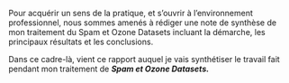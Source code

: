 Pour acquérir un sens de la pratique, et s’ouvrir à l’environnement professionnel, nous sommes amenés à rédiger une note de synthèse de mon traitement du Spam et Ozone Datasets incluant la démarche, les principaux résultats et les conclusions.

Dans ce cadre-là, vient ce rapport auquel je vais synthétiser le travail fait pendant mon traitement de ***Spam et Ozone Datasets.***
